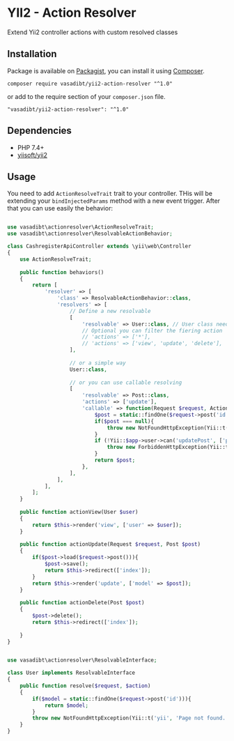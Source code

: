 # YII2 - Action Resolver

Extend Yii2 controller actions with custom resolved classes 

## Installation

Package is available on [Packagist](https://packagist.org/packages/vasadibt/yii2-action-resolver), you can install it using [Composer](https://getcomposer.org).


```shell
composer require vasadibt/yii2-action-resolver "^1.0"
```

or add to the require section of your `composer.json` file.

```
"vasadibt/yii2-action-resolver": "^1.0"
```

## Dependencies

- PHP 7.4+
- [yiisoft/yii2](https://github.com/yiisoft/yii2)
 
## Usage
 
You need to add `ActionResolveTrait` trait to your controller. 
THis will be extending your `bindInjectedParams` method with a new event trigger.
After that you can use easily the behavior:

```php

use vasadibt\actionresolver\ActionResolveTrait;
use vasadibt\actionresolver\ResolvableActionBehavior;

class CashregisterApiController extends \yii\web\Controller
{
    use ActionResolveTrait;
    
    public function behaviors()
    {
        return [
            'resolver' => [
                'class' => ResolvableActionBehavior::class,
                'resolvers' => [
                    // Define a new resolvable
                    [
                        'resolvable' => User::class, // User class need to implement `\vasadibt\actionresolver\ResolvableInterface`
                        // Optional you can filter the fiering action
                        // 'actions' => ['*'],
                        // 'actions' => ['view', 'update', 'delete'],
                    ],
                    
                    // or a simple way
                    User::class,
                    
                    // or you can use callable resolving
                    [
                        'resolvable' => Post::class,
                        'actions' => ['update'],
                        'callable' => function(Request $request, Action $action){
                            $post = static::findOne($request->post('id'));
                            if($post === null){
                                throw new NotFoundHttpException(Yii::t('yii', 'Page not found.'));
                            }
                            if (!Yii::$app->user->can('updatePost', ['post' => $post])) {
                                throw new ForbiddenHttpException(Yii::t('yii', 'You are not allowed to perform this action.'));
                            }
                            return $post;
                        },
                    ],
                ],
            ],
        ];
    }
    
    public function actionView(User $user)
    {
        return $this->render('view', ['user' => $user]);
    }
    
    public function actionUpdate(Request $request, Post $post)
    {
        if($post->load($request->post())){
            $post->save();
            return $this->redirect(['index']);
        }
        return $this->render('update', ['model' => $post]);
    }
    
    public function actionDelete(Post $post)
    {
        $post->delete();
        return $this->redirect(['index']);
       
    }
}
```

```php

use vasadibt\actionresolver\ResolvableInterface;

class User implements ResolvableInterface
{
    public function resolve($request, $action)
    {
        if($model = static::findOne($request->post('id'))){
            return $model;
        }
        throw new NotFoundHttpException(Yii::t('yii', 'Page not found.'));
    }
}
 ```

